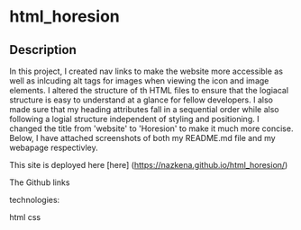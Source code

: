 # html_horesion

## Description

In this  project, I created nav links to make the website more accessible as well as inlcuding alt tags for images when viewing the icon and image elements. I altered the structure of th HTML files to ensure that the logiacal structure is easy to understand at a glance for fellow developers. I also made sure that my heading attributes fall in a sequential order while also following a logial structure independent of styling and positioning. I changed the title from 'website' to 'Horesion' to make it much more concise. Below, I have attached screenshots of both my README.md file and my webapage respectivley.

This site is deployed here [here] (https://nazkena.github.io/html_horesion/)

The Github links 

technologies:

html
css





